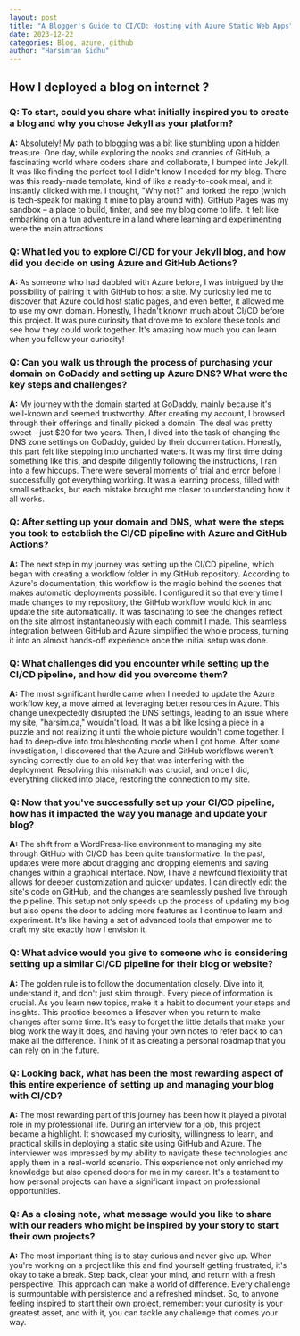 ```yaml
---
layout: post
title: "A Blogger's Guide to CI/CD: Hosting with Azure Static Web Apps"
date: 2023-12-22
categories: Blog, azure, github
author: "Harsimran Sidhu"
---
```


## How I deployed a blog on internet ?

### Q: To start, could you share what initially inspired you to create a blog and why you chose Jekyll as your platform?

**A:** Absolutely! My path to blogging was a bit like stumbling upon a hidden treasure. One day, while exploring the nooks and crannies of GitHub, a fascinating world where coders share and collaborate, I bumped into Jekyll. It was like finding the perfect tool I didn't know I needed for my blog. There was this ready-made template, kind of like a ready-to-cook meal, and it instantly clicked with me. I thought, "Why not?" and forked the repo (which is tech-speak for making it mine to play around with). GitHub Pages was my sandbox – a place to build, tinker, and see my blog come to life. It felt like embarking on a fun adventure in a land where learning and experimenting were the main attractions.

### Q: What led you to explore CI/CD for your Jekyll blog, and how did you decide on using Azure and GitHub Actions?

**A:** As someone who had dabbled with Azure before, I was intrigued by the possibility of pairing it with GitHub to host a site. My curiosity led me to discover that Azure could host static pages, and even better, it allowed me to use my own domain. Honestly, I hadn't known much about CI/CD before this project. It was pure curiosity that drove me to explore these tools and see how they could work together. It's amazing how much you can learn when you follow your curiosity!

### Q: Can you walk us through the process of purchasing your domain on GoDaddy and setting up Azure DNS? What were the key steps and challenges?

**A:** My journey with the domain started at GoDaddy, mainly because it's well-known and seemed trustworthy. After creating my account, I browsed through their offerings and finally picked a domain. The deal was pretty sweet – just $20 for two years. Then, I dived into the task of changing the DNS zone settings on GoDaddy, guided by their documentation. Honestly, this part felt like stepping into uncharted waters. It was my first time doing something like this, and despite diligently following the instructions, I ran into a few hiccups. There were several moments of trial and error before I successfully got everything working. It was a learning process, filled with small setbacks, but each mistake brought me closer to understanding how it all works.

### Q: After setting up your domain and DNS, what were the steps you took to establish the CI/CD pipeline with Azure and GitHub Actions?

**A:** The next step in my journey was setting up the CI/CD pipeline, which began with creating a workflow folder in my GitHub repository. According to Azure's documentation, this workflow is the magic behind the scenes that makes automatic deployments possible. I configured it so that every time I made changes to my repository, the GitHub workflow would kick in and update the site automatically. It was fascinating to see the changes reflect on the site almost instantaneously with each commit I made. This seamless integration between GitHub and Azure simplified the whole process, turning it into an almost hands-off experience once the initial setup was done.

### Q: What challenges did you encounter while setting up the CI/CD pipeline, and how did you overcome them?

**A:** The most significant hurdle came when I needed to update the Azure workflow key, a move aimed at leveraging better resources in Azure. This change unexpectedly disrupted the DNS settings, leading to an issue where my site, "harsim.ca," wouldn't load. It was a bit like losing a piece in a puzzle and not realizing it until the whole picture wouldn't come together. I had to deep-dive into troubleshooting mode when I got home. After some investigation, I discovered that the Azure and GitHub workflows weren't syncing correctly due to an old key that was interfering with the deployment. Resolving this mismatch was crucial, and once I did, everything clicked into place, restoring the connection to my site.

### Q: Now that you've successfully set up your CI/CD pipeline, how has it impacted the way you manage and update your blog?

**A:** The shift from a WordPress-like environment to managing my site through GitHub with CI/CD has been quite transformative. In the past, updates were more about dragging and dropping elements and saving changes within a graphical interface. Now, I have a newfound flexibility that allows for deeper customization and quicker updates. I can directly edit the site's code on GitHub, and the changes are seamlessly pushed live through the pipeline. This setup not only speeds up the process of updating my blog but also opens the door to adding more features as I continue to learn and experiment. It's like having a set of advanced tools that empower me to craft my site exactly how I envision it.

### Q: What advice would you give to someone who is considering setting up a similar CI/CD pipeline for their blog or website?

**A:** The golden rule is to follow the documentation closely. Dive into it, understand it, and don't just skim through. Every piece of information is crucial. As you learn new topics, make it a habit to document your steps and insights. This practice becomes a lifesaver when you return to make changes after some time. It's easy to forget the little details that make your blog work the way it does, and having your own notes to refer back to can make all the difference. Think of it as creating a personal roadmap that you can rely on in the future.

### Q: Looking back, what has been the most rewarding aspect of this entire experience of setting up and managing your blog with CI/CD?

**A:** The most rewarding part of this journey has been how it played a pivotal role in my professional life. During an interview for a job, this project became a highlight. It showcased my curiosity, willingness to learn, and practical skills in deploying a static site using GitHub and Azure. The interviewer was impressed by my ability to navigate these technologies and apply them in a real-world scenario. This experience not only enriched my knowledge but also opened doors for me in my career. It's a testament to how personal projects can have a significant impact on professional opportunities.

### Q: As a closing note, what message would you like to share with our readers who might be inspired by your story to start their own projects?

**A:** The most important thing is to stay curious and never give up. When you're working on a project like this and find yourself getting frustrated, it's okay to take a break. Step back, clear your mind, and return with a fresh perspective. This approach can make a world of difference. Every challenge is surmountable with persistence and a refreshed mindset. So, to anyone feeling inspired to start their own project, remember: your curiosity is your greatest asset, and with it, you can tackle any challenge that comes your way.

